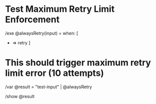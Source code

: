 # Test Maximum Retry Limit Enforcement

/exe @alwaysRetry(input) = when: [
  * => retry
]

# This should trigger maximum retry limit error (10 attempts)
/var @result = "test-input" | @alwaysRetry

/show @result